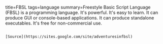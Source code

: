 title=FBSL
tags=language
summary=Freestyle Basic Script Language (FBSL) is a programming language. It's powerful. It's easy to learn. It can produce GUI or console-based applications. It can produce standalone executables. It's free for non-commercial use.
~~~~~~

[Source](https://sites.google.com/site/adventuresinfbsl)

